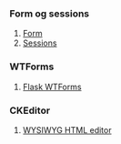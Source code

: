 ### Form og sessions

1. [Form](https://github.com/vefthroun/Vefforritun1/blob/main/Verkefni3/FORM/README.md)
1. [Sessions](https://github.com/vefthroun/Vefforritun1/blob/main/Verkefni3/Sessions/README.md#sessions)

### WTForms

1. [Flask WTForms](https://github.com/vefthroun/Vefforritun1/tree/main/Verkefni3/FORM#3-flask-wtf-og-wtforms)

### CKEditor

1. [WYSIWYG HTML editor](https://github.com/vefthroun/Vefforritun1/tree/main/Verkefni3/FORM#4-ckeditor-wysiwyg-html-editor)